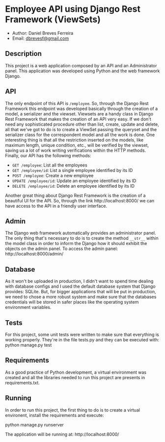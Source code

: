 # Employee API using Django Rest Framework (ViewSets)

- Author: Daniel Breves Ferreira
- Email: dbrevesf@gmail.com

## Description

This project is a web application composed by an API and an Administrator panel. This application was developed using Python and the web framework Django.

## API

The only endpoint of this API is ```/employee```. So, through the
Django Rest Framework this endpoint was developed basically through the 
creation of a model, a serializer and the viewset. Viewsets are a handy class 
in Django Rest Framework that makes the creation of an API very easy. If we
don't need any sophisticated procedure other than list, create, update and
delete, all that we've got to do is to create a ViewSet passing the queryset 
and the serializer class for the correspondent model and all the work is done. 
One interesting thing is that all the restriction inserted on the models, 
like maximum length, unique condition, etc., will be verified by the viewset, 
saving us a lot of work writing verifications within the HTTP methods. 
Finally, our API has the following methods:

- ```GET /employee```: List all the employees
- ```GET /employee/id```: List a single employee identified by its ID
- ```POST /employee```: Create a new employee
- ```UPDATE /employee/id```: Update an employee identified by its ID
- ```DELETE /employee/id```: Delete an employee identified by its ID

Another great thing about Django Rest Framework is the creation of a beautiful 
UI for the API. So, through the link http://localhost:8000/ we can have access
to the API in a friendly user interface.

## Admin

The Django web framework automatically provides an administrator panel. The
only thing that's necessary to do is to create the method ```__str__``` within the
model class in order to inform the Django how it should exhibit the objects on 
the admin panel. To access the admin panel: http://localhost:8000/admin/

## Database

As it won't be uploaded in production, I didn't want to spend time dealing with 
database configs and I used the default database system that Django provides: 
SQLite. But, for bigger applications that will be put in production, we need 
to chose a more robust system and make sure that the databases credentials 
will be stored in safer places like the operating system environment variables. 

## Tests

For this project, some unit tests were written to make sure that 
everything is working properly. They're in the file tests.py and they can be 
executed with: python manage.py test

## Requirements

As a good practice of Python development, a virtual environment was created and
all the libraries needed to run this project are presents in requirements.txt.

## Running

In order to run this project, the first thing to do is to create a virtual
environent, install the requirements and execute: 

python manage.py runserver

The application will be running at: http://localhost:8000/



